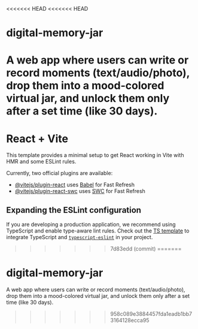 <<<<<<< HEAD
<<<<<<< HEAD
# digital-memory-jar
A web app where users can write or record moments (text/audio/photo), drop them into a mood-colored virtual jar, and unlock them only after a set time (like 30 days).
=======
# React + Vite

This template provides a minimal setup to get React working in Vite with HMR and some ESLint rules.

Currently, two official plugins are available:

- [@vitejs/plugin-react](https://github.com/vitejs/vite-plugin-react/blob/main/packages/plugin-react/README.md) uses [Babel](https://babeljs.io/) for Fast Refresh
- [@vitejs/plugin-react-swc](https://github.com/vitejs/vite-plugin-react-swc) uses [SWC](https://swc.rs/) for Fast Refresh

## Expanding the ESLint configuration

If you are developing a production application, we recommend using TypeScript and enable type-aware lint rules. Check out the [TS template](https://github.com/vitejs/vite/tree/main/packages/create-vite/template-react-ts) to integrate TypeScript and [`typescript-eslint`](https://typescript-eslint.io) in your project.
>>>>>>> 7d83edd (commit)
=======
# digital-memory-jar
A web app where users can write or record moments (text/audio/photo), drop them into a mood-colored virtual jar, and unlock them only after a set time (like 30 days).
>>>>>>> 958c089e3884457fda1eadb1bb73164128ecca95
